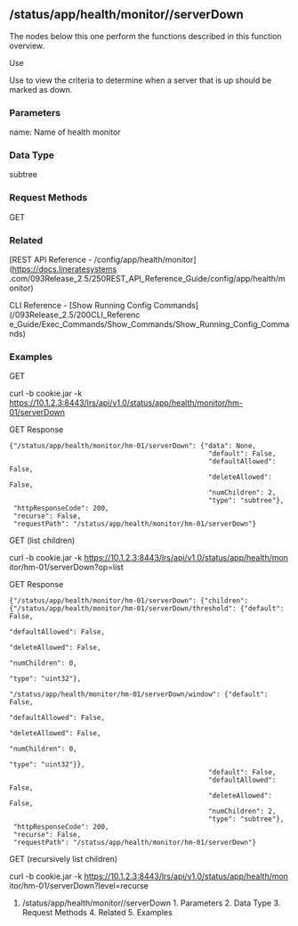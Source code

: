 ## /status/app/health/monitor/<name>/serverDown

The nodes below this one perform the functions described in this function
overview.

Use

Use to view the criteria to determine when a server that is up should be
marked as down.

### Parameters

name: Name of health monitor

### Data Type

subtree

### Request Methods

GET

### Related

[REST API Reference - /config/app/health/monitor](https://docs.lineratesystems
.com/093Release_2.5/250REST_API_Reference_Guide/config/app/health/monitor)

CLI Reference - [Show Running Config Commands](/093Release_2.5/200CLI_Referenc
e_Guide/Exec_Commands/Show_Commands/Show_Running_Config_Commands)

### Examples

GET

curl -b cookie.jar -k
https://10.1.2.3:8443/lrs/api/v1.0/status/app/health/monitor/hm-01/serverDown

GET Response

    
    
    {"/status/app/health/monitor/hm-01/serverDown": {"data": None,
                                                      "default": False,
                                                      "defaultAllowed": False,
                                                      "deleteAllowed": False,
                                                      "numChildren": 2,
                                                      "type": "subtree"},
     "httpResponseCode": 200,
     "recurse": False,
     "requestPath": "/status/app/health/monitor/hm-01/serverDown"}
    

GET (list children)

curl -b cookie.jar -k https://10.1.2.3:8443/lrs/api/v1.0/status/app/health/mon
itor/hm-01/serverDown?op=list

GET Response

    
    
    {"/status/app/health/monitor/hm-01/serverDown": {"children": {"/status/app/health/monitor/hm-01/serverDown/threshold": {"default": False,
                                                                                                                               "defaultAllowed": False,
                                                                                                                               "deleteAllowed": False,
                                                                                                                               "numChildren": 0,
                                                                                                                               "type": "uint32"},
                                                                    "/status/app/health/monitor/hm-01/serverDown/window": {"default": False,
                                                                                                                            "defaultAllowed": False,
                                                                                                                            "deleteAllowed": False,
                                                                                                                            "numChildren": 0,
                                                                                                                            "type": "uint32"}},
                                                      "default": False,
                                                      "defaultAllowed": False,
                                                      "deleteAllowed": False,
                                                      "numChildren": 2,
                                                      "type": "subtree"},
     "httpResponseCode": 200,
     "recurse": False,
     "requestPath": "/status/app/health/monitor/hm-01/serverDown"}
    

GET (recursively list children)

curl -b cookie.jar -k https://10.1.2.3:8443/lrs/api/v1.0/status/app/health/mon
itor/hm-01/serverDown?level=recurse

  1. /status/app/health/monitor/<name>/serverDown
    1. Parameters
    2. Data Type
    3. Request Methods
    4. Related
    5. Examples

